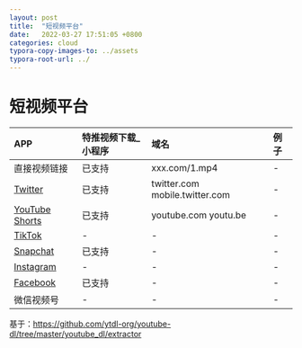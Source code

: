 ```yaml
---
layout: post
title:  "短视频平台"
date:   2022-03-27 17:51:05 +0800
categories: cloud
typora-copy-images-to: ../assets
typora-root-url: ../
---
```


# 短视频平台

| APP | 特推视频下载_小程序 | 域名 | 例子 |
| :---- | :---- | :---- | :---- |
| 直接视频链接 | 已支持 | xxx.com/1.mp4 | - |
| [Twitter][1] | 已支持 | twitter.com mobile.twitter.com | - |
| [YouTube Shorts][2] | 已支持 | youtube.com youtu.be  | - |
| [TikTok][3] | - | -  | - |
| [Snapchat][4] | 已支持 | -  | - |
| [Instagram][5] | - | -  | -|
| [Facebook][6] | 已支持 | -  | - |
| 微信视频号 | - | -  | - |

基于：https://github.com/ytdl-org/youtube-dl/tree/master/youtube_dl/extractor

[1]: twitter.com
[2]: youtube.com
[3]: tiktok.com
[4]: snapchat.com
[5]: instagram.com
[6]: facebook.com
